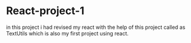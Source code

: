 # React-project-1
in this project i had revised my react with the help of this project  called as TextUtils which is also my first project using react.
